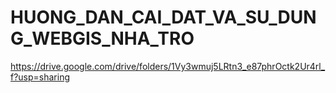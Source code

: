 # HUONG_DAN_CAI_DAT_VA_SU_DUNG_WEBGIS_NHA_TRO
https://drive.google.com/drive/folders/1Vy3wmuj5LRtn3_e87phrOctk2Ur4rl_f?usp=sharing
